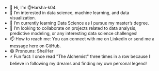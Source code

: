 - 👋 Hi, I’m @Harsha-k04
- 👀 I’m interested in data science, machine learning, and data visualization.
- 🌱 I’m currently learning Data Science as I pursue my master’s degree.
- 💞️ I’m looking to collaborate on projects related to data analysis, predictive modeling, or any interesting data science challenges!
- 📫 How to reach me: You can connect with me on LinkedIn or send me a message here on GitHub.
- 😄 Pronouns: She/Her
- ⚡ Fun fact: I once read "The Alchemist" three times in a row because I believe in following my dreams and finding my own personal legend!
